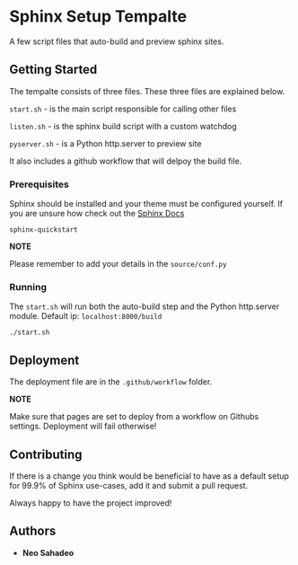 # Sphinx Setup Tempalte

A few script files that auto-build and preview sphinx sites.

## Getting Started

The tempalte consists of three files. These three files are
explained below.

`start.sh` - is the main script responsible for calling other files

`listen.sh` - is the sphinx build script with a custom watchdog

`pyserver.sh` - is a Python http.server to preview site

It also includes a github workflow that will delpoy the build file.


### Prerequisites

Sphinx should be installed and your theme must be configured yourself. If
you are unsure how check out the [Sphinx Docs](https://www.sphinx-doc.org/en/master/usage/installation.html)

```
sphinx-quickstart
```

**NOTE**

Please remember to add your details in the `source/conf.py`

### Running

The `start.sh` will run both the auto-build step and the Python http.server module.
Default ip: `localhost:8000/build`

```
./start.sh
```

## Deployment

The deployment file are in the `.github/workflow` folder.

**NOTE**

Make sure that pages are set to deploy from a workflow on Githubs settings.
Deployment will fail otherwise!

## Contributing

If there is a change you think would be beneficial to have as a default
setup for 99.9% of Sphinx use-cases, add it and submit a pull request.

Always happy to have the project improved!

## Authors

  - **Neo Sahadeo**
